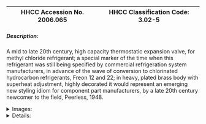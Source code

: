 | **HHCC Accession No. 2006.065** |**HHCC Classification Code:  3.02-5**|
| ----------- | ----------- |
##### Description:
A mid to late 20th century, high capacity thermostatic expansion valve, for methyl chloride refrigerant; a special marker of the time when this refrigerant was still being specified by commercial refrigeration system manufacturers, in advance of the wave of conversion to chlorinated hydrocarbon refrigerants, Freon 12 and 22; in heavy, plated brass body with superheat adjustment, highly decorated it would represent an emerging new styling idiom for component part manufacturers, by a late 20th century newcomer to the field, Peerless, 1948.


<details>
	<summary>Images:</summary>
<div class="gallery gallery-wrapper--full" contenteditable="false" data-is-empty="false" data-translation="Add images" data-columns="6">
<figure class="gallery__item"><a href="#DOMAIN_NAME#gallery/3.02-5.jpg" data-size="2183x1078"><img src="#DOMAIN_NAME#gallery/3.02-5-thumbnail.jpg" alt=""></a></figure>
<figure class="gallery__item"><a href="#DOMAIN_NAME#gallery/3.02-5a.jpg" data-size="1695x1459"><img src="#DOMAIN_NAME#gallery/3.02-5a-thumbnail.jpg" alt=""></a></figure>
</div>
</details>


<details>
	<summary>Details:</summary>

##### Group:
3.02 Refrigerant Flow Controls - Commercial

##### Make:
Peerless

##### Manufacturer:
Peerless of America, New York, Chicago, and Los Angeles

##### Model:
V

##### Serial No.:
39561

##### Size:
5x 3 x 7 in. h

##### Weight:
3 lbs

##### Circa:
1948

##### Rating:
Exhibit, education, and research quality, illustrating the engineering design, construction, and operating principles, of a high capacity commercial application thermostatic expansion valve, for methyl chloride refrigerant, a unique marker of the fast approaching time when the refrigerant would fall out of popular use.

##### Patent Date/Number:


##### Provenance:
From York County (York Region) Ontario, once a rich agricultural hinterlands, attracting early settlement in the last years of the 18th century. Located on the north slopes of the Oak Ridges Moraine, within 20 miles of Toronto, the County would also attract early ex-urban development, to be come a wealthy market place for the emerging household and consumer technologies of the early and mid 20th century. 


This artifact was discovered in the 1950's in the used stock of T. H. Oliver, Refrigeration and Electric Sales and Service, Aurora, Ontario, an early worker in the field of agricultural, industrial and consumer technology.

##### Type and Design:


##### Construction:


##### Material:


##### Special Features:
Original superheat bulb clamp

##### Accessories:


##### Capacities:


##### Performance Characteristics:


##### Operation:


##### Control and Regulation:


##### Targeted Market Segment:


##### Consumer Acceptance:


##### Merchandising:


##### Market Price:


##### Technological Significance:
A mid to late 20th century, high capacity thermostatic expansion valve, for methyl chloride refrigerant; a special marker of the time when this refrigerant was still being specified by commercial refrigeration system manufacturers, in advance of the wave of conversion to chlorinated hydrocarbon refrigerants, Freon 12 and 22. 
In a heavy, plated brass body, an unusually robust, crisp and polished product for the times, when compared with other valves off the period, see for example #ID 184 and 185.
With colourful orange and black decal and imprinted red and black cover plate the valve would represent a new era in industrial, component, product design, bring with it a fresh new look and sales appeal.

##### Industrial Significance:
Manufactured by a late 20th century newcomer to the field, one bringing fresh new ideas about how an expansion valve should look and operate. 
-     Highly decorated it would represent the values and interests of a new generation of  mid 20th century  industrial design.

##### Socio-economic Significance:
The socio-cultural significance of the impact of the unobtrusive, thermostatic  expansion valve on life in Canada, throughout the latter part of the 20th century, would be hard to over-estimate. 
It would become the quintessential, automated refrigerant flow regulating device for most medium and larger commercial refrigeration applications, found in confectioneries, food stores and ware houses. It would help to make possible the wide array of foods and confectionery products Canadians would come to enjoy, as part of the late 20th century Canadian life experience.

##### Socio-cultural Significance:


##### Donor:
G. Leslie Oliver, The T. H. Oliver HVACR Collection

##### HHCC Storage Location:


##### Tracking:


##### Bibliographic References:


##### Notes:


##### Related Reports:

</details>
